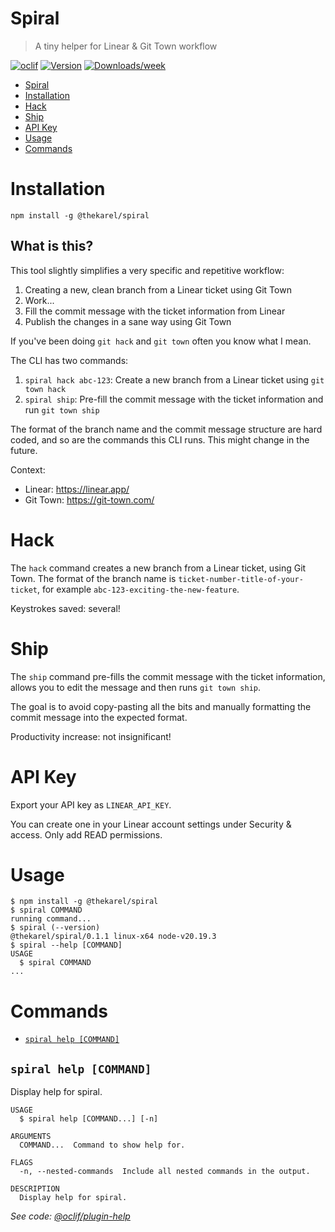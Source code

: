 # Spiral

> A tiny helper for Linear & Git Town workflow

[![oclif](https://img.shields.io/badge/cli-oclif-brightgreen.svg)](https://oclif.io)
[![Version](https://img.shields.io/npm/v/@thekarel/spiral.svg)](https://npmjs.org/package/@thekarel/spiral)
[![Downloads/week](https://img.shields.io/npm/dw/@thekarel/spiral.svg)](https://npmjs.org/package/@thekarel/spiral)

<!-- toc -->
* [Spiral](#spiral)
* [Installation](#installation)
* [Hack](#hack)
* [Ship](#ship)
* [API Key](#api-key)
* [Usage](#usage)
* [Commands](#commands)
<!-- tocstop -->

# Installation

```
npm install -g @thekarel/spiral
```

## What is this?

This tool slightly simplifies a very specific and repetitive workflow:

1. Creating a new, clean branch from a Linear ticket using Git Town
2. Work...
3. Fill the commit message with the ticket information from Linear
4. Publish the changes in a sane way using Git Town

If you've been doing `git hack` and `git town` often you know what I mean.

The CLI has two commands:

1. `spiral hack abc-123`: Create a new branch from a Linear ticket using `git town hack`
2. `spiral ship`: Pre-fill the commit message with the ticket information and run `git town ship`

The format of the branch name and the commit message structure are hard coded, and so are the commands this CLI runs.
This might change in the future.

Context:

- Linear: https://linear.app/
- Git Town: https://git-town.com/

# Hack

The `hack` command creates a new branch from a Linear ticket, using Git Town.
The format of the branch name is `ticket-number-title-of-your-ticket`, for example `abc-123-exciting-the-new-feature`.

Keystrokes saved: several!

# Ship

The `ship` command pre-fills the commit message with the ticket information,
allows you to edit the message and then runs `git town ship`.

The goal is to avoid copy-pasting all the bits and manually formatting the commit message into the expected format.

Productivity increase: not insignificant!

# API Key

Export your API key as `LINEAR_API_KEY`.

You can create one in your Linear account settings under Security & access.
Only add READ permissions.

# Usage

<!-- usage -->
```sh-session
$ npm install -g @thekarel/spiral
$ spiral COMMAND
running command...
$ spiral (--version)
@thekarel/spiral/0.1.1 linux-x64 node-v20.19.3
$ spiral --help [COMMAND]
USAGE
  $ spiral COMMAND
...
```
<!-- usagestop -->

# Commands

<!-- commands -->
* [`spiral help [COMMAND]`](#spiral-help-command)

## `spiral help [COMMAND]`

Display help for spiral.

```
USAGE
  $ spiral help [COMMAND...] [-n]

ARGUMENTS
  COMMAND...  Command to show help for.

FLAGS
  -n, --nested-commands  Include all nested commands in the output.

DESCRIPTION
  Display help for spiral.
```

_See code: [@oclif/plugin-help](https://github.com/oclif/plugin-help/blob/v6.2.31/src/commands/help.ts)_
<!-- commandsstop -->
